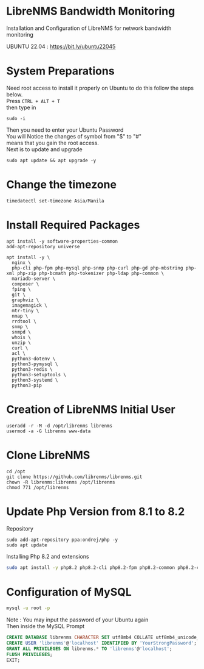 # LibreNMS Bandwidth Monitoring
Installation and Configuration of LibreNMS for network bandwidth monitoring

UBUNTU 22.04 : https://bit.ly/ubuntu22045

# System Preparations
Need root access to install it properly on Ubuntu to do this follow the steps below. <br />
Press <code>CTRL + ALT + T</code><br />
then type in
```
sudo -i
```
Then you need to enter your Ubuntu Password<br/>
You will Notice the changes of symbol from "$" to "#"<br/>
means that you gain the root access.<br/>
Next is to update and upgrade
```
sudo apt update && apt upgrade -y
```
# Change the timezone
```
timedatectl set-timezone Asia/Manila
```
# Install Required Packages
```
apt install -y software-properties-common
add-apt-repository universe

apt install -y \
  nginx \
  php-cli php-fpm php-mysql php-snmp php-curl php-gd php-mbstring php-xml php-zip php-bcmath php-tokenizer php-ldap php-common \
  mariadb-server \
  composer \
  fping \
  git \
  graphviz \
  imagemagick \
  mtr-tiny \
  nmap \
  rrdtool \
  snmp \
  snmpd \
  whois \
  unzip \
  curl \
  acl \
  python3-dotenv \
  python3-pymysql \
  python3-redis \
  python3-setuptools \
  python3-systemd \
  python3-pip
```
# Creation of LibreNMS Initial User
```
useradd -r -M -d /opt/librenms librenms
usermod -a -G librenms www-data
```
# Clone LibreNMS
```
cd /opt
git clone https://github.com/librenms/librenms.git
chown -R librenms:librenms /opt/librenms
chmod 771 /opt/librenms
```
# Update Php Version from 8.1 to 8.2
Repository<br />
```
sudo add-apt-repository ppa:ondrej/php -y
sudo apt update
```
Installing Php 8.2 and extensions
```bash
sudo apt install -y php8.2 php8.2-cli php8.2-fpm php8.2-common php8.2-curl php8.2-gd php8.2-mysql php8.2-mbstring php8.2-snmp php8.2-xml php8.2-zip php8.2-bcmath php8.2-tokenizer php8.2-ldap
```
# Configuration of MySQL
```bash
mysql -u root -p
```
Note : You may input the password of your Ubuntu again<br/>
Then inside the MySQL Prompt<br/>
```sql
CREATE DATABASE librenms CHARACTER SET utf8mb4 COLLATE utf8mb4_unicode_ci;
CREATE USER 'librenms'@'localhost' IDENTIFIED BY 'YourStrongPassword';
GRANT ALL PRIVILEGES ON librenms.* TO 'librenms'@'localhost';
FLUSH PRIVILEGES;
EXIT;
```
